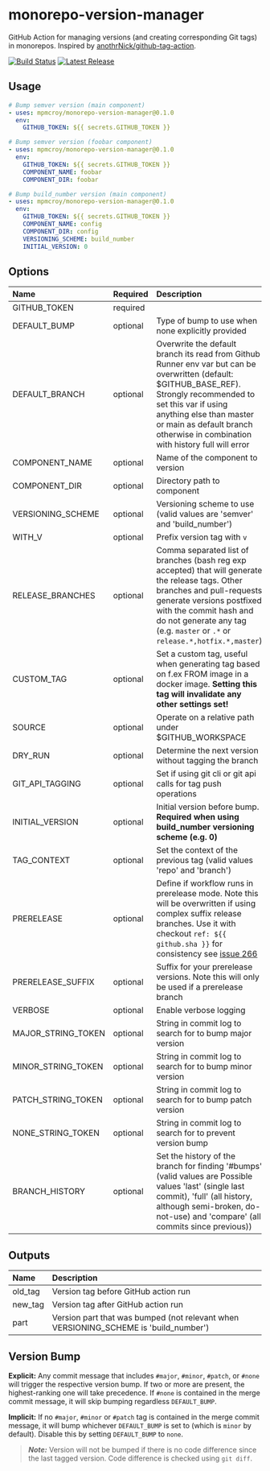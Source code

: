 # monorepo-version-manager

GitHub Action for managing versions (and creating corresponding Git tags) in monorepos. Inspired by [anothrNick/github-tag-action](https://github.com/anothrNick/github-tag-action).

[![Build Status](https://github.com/mpmcroy/monorepo-version-manager/workflows/Test/badge.svg)](https://github.com/mpmcroy/monorepo-version-manager/workflows/Test/badge.svg)
[![Latest Release](https://img.shields.io/github/v/release/mpmcroy/monorepo-version-manager?color=%233D9970)](https://img.shields.io/github/v/release/mpmcroy/monorepo-version-manager?color=%233D9970)

## Usage
```yaml
# Bump semver version (main component)
- uses: mpmcroy/monorepo-version-manager@0.1.0
  env:
    GITHUB_TOKEN: ${{ secrets.GITHUB_TOKEN }}

# Bump semver version (foobar component)
- uses: mpmcroy/monorepo-version-manager@0.1.0
  env:
    GITHUB_TOKEN: ${{ secrets.GITHUB_TOKEN }}
    COMPONENT_NAME: foobar
    COMPONENT_DIR: foobar

# Bump build_number version (main component)
- uses: mpmcroy/monorepo-version-manager@0.1.0
  env:
    GITHUB_TOKEN: ${{ secrets.GITHUB_TOKEN }}
    COMPONENT_NAME: config
    COMPONENT_DIR: config
    VERSIONING_SCHEME: build_number
    INITIAL_VERSION: 0
```

## Options

| Name               | Required | Description                                                                                                                                                                                                                                                                  | Default          |
|:-------------------|:---------|:-----------------------------------------------------------------------------------------------------------------------------------------------------------------------------------------------------------------------------------------------------------------------------|:-----------------|
| GITHUB_TOKEN       | required |                                                                                                                                                                                                                                                                              |                  |
| DEFAULT_BUMP       | optional | Type of bump to use when none explicitly provided                                                                                                                                                                                                                            | minor            |
| DEFAULT_BRANCH     | optional | Overwrite the default branch its read from Github Runner env var but can be overwritten (default: $GITHUB_BASE_REF). Strongly recommended to set this var if using anything else than master or main as default branch otherwise in combination with history full will error | $GITHUB_BASE_REF |
| COMPONENT_NAME     | optional | Name of the component to version                                                                                                                                                                                                                                             | main             |
| COMPONENT_DIR      | optional | Directory path to component                                                                                                                                                                                                                                                  | .                |
| VERSIONING_SCHEME  | optional | Versioning scheme to use (valid values are 'semver' and 'build_number')                                                                                                                                                                                                      | semver           |
| WITH_V             | optional | Prefix version tag with `v`                                                                                                                                                                                                                                                  | false            |
| RELEASE_BRANCHES   | optional | Comma separated list of branches (bash reg exp accepted) that will generate the release tags. Other branches and pull-requests generate versions postfixed with the commit hash and do not generate any tag (e.g. `master` or `.*` or `release.*,hotfix.*,master`)           | master,main      |
| CUSTOM_TAG         | optional | Set a custom tag, useful when generating tag based on f.ex FROM image in a docker image. **Setting this tag will invalidate any other settings set!**                                                                                                                        |                  |
| SOURCE             | optional | Operate on a relative path under $GITHUB_WORKSPACE                                                                                                                                                                                                                           | .                |
| DRY_RUN            | optional | Determine the next version without tagging the branch                                                                                                                                                                                                                        | false            |
| GIT_API_TAGGING    | optional | Set if using git cli or git api calls for tag push operations                                                                                                                                                                                                                | true             |
| INITIAL_VERSION    | optional | Initial version before bump. **Required when using build_number versioning scheme (e.g. 0)**                                                                                                                                                                                 | 0.0.0            |
| TAG_CONTEXT        | optional | Set the context of the previous tag (valid values 'repo' and 'branch')                                                                                                                                                                                                       | repo             |
| PRERELEASE         | optional | Define if workflow runs in prerelease mode. Note this will be overwritten if using complex suffix release branches. Use it with checkout `ref: ${{ github.sha }}` for consistency see [issue 266](https://github.com/anothrNick/github-tag-action/issues/266)                | false            |
| PRERELEASE_SUFFIX  | optional | Suffix for your prerelease versions. Note this will only be used if a prerelease branch                                                                                                                                                                                      | beta             |
| VERBOSE            | optional | Enable verbose logging                                                                                                                                                                                                                                                       | false            |
| MAJOR_STRING_TOKEN | optional | String in commit log to search for to bump major version                                                                                                                                                                                                                     | #major           |
| MINOR_STRING_TOKEN | optional | String in commit log to search for to bump minor version                                                                                                                                                                                                                     | #minor           |
| PATCH_STRING_TOKEN | optional | String in commit log to search for to bump patch version                                                                                                                                                                                                                     | #patch           |
| NONE_STRING_TOKEN  | optional | String in commit log to search for to prevent version bump                                                                                                                                                                                                                   | #none            |
| BRANCH_HISTORY     | optional | Set the history of the branch for finding '#bumps' (valid values are Possible values 'last' (single last commit), 'full' (all history, although semi-broken, do-not-use) and 'compare' (all commits since previous))                                                         | compare          |

## Outputs

| Name    | Description                                                                          |
|:--------|:-------------------------------------------------------------------------------------|
| old_tag | Version tag before GitHub action run                                                 |
| new_tag | Version tag after GitHub action run                                                  |
| part    | Version part that was bumped (not relevant when VERSIONING_SCHEME is 'build_number') |

## Version Bump

**Explicit:** Any commit message that includes `#major`, `#minor`, `#patch`, or `#none` will trigger the respective version bump. If two or more are present, the highest-ranking one will take precedence.
If `#none` is contained in the merge commit message, it will skip bumping regardless `DEFAULT_BUMP`.

**Implicit:** If no `#major`, `#minor` or `#patch` tag is contained in the merge commit message, it will bump whichever `DEFAULT_BUMP` is set to (which is `minor` by default). Disable this by setting `DEFAULT_BUMP` to `none`.

> **_Note:_** Version will not be bumped if there is no code difference since the last tagged version. Code difference is checked using `git diff`.
